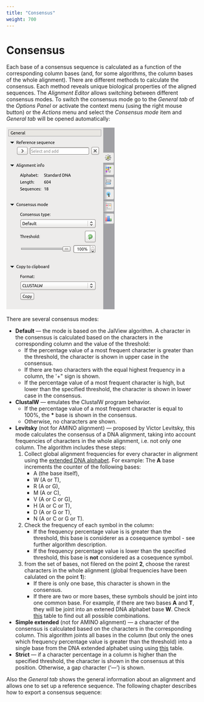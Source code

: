 ```yaml
---
title: "Consensus"
weight: 700
---
```



# Consensus

Each base of a consensus sequence is calculated as a function of the corresponding column bases (and, for some algorithms, the column bases of the whole alignment). There are different methods to calculate the consensus. Each method reveals unique biological properties of the aligned sequences. The _Alignment Editor_ allows switching between different consensus modes. To switch the consensus mode go to the _General tab_ of the _Options Panel_ or activate the context menu (using the right mouse button) or the _Actions_ menu and select the _Consensus mode_ item and _General tab_ will be opened automatically:

![](/images/65929634/65929635.png)

There are several consensus modes:

*   **Default** — the mode is based on the JalView algorithm. A character in the consensus is calculated based on the characters in the corresponding column and the value of the threshold:
    *   If the percentage value of a most frequent character is greater than the threshold, the character is shown in upper case in the consensus.
    *   If there are two characters with the equal highest frequency in a column, the '+" sign is shown.
    *   If the percentage value of a most frequent character is high, but lower than the specified threshold, the character is shown in lower case in the consensus.
*   **ClustalW** — emulates the ClustalW program behavior.
    *   If the percentage value of a most frequent character is equal to 100%, the **\*** base is shown in the consensus.
    *   Otherwise, no characters are shown.
*   **Levitsky** (not for AMINO alignment) — proposed by Victor Levitsky, this mode calculates the consensus of a DNA alignment, taking into account frequencies of characters in the whole alignment, i.e. not only one column. The algorithm includes these steps:
    1.  Collect global alignment frequencies for every character in alignment using the [extended DNA alphabet](https://en.wikipedia.org/wiki/Nucleic_acid_notation). For example:
        The **A** base increments the counter of the following bases:
        *   A (the base itself),
        *   W (A or T),
        *   R (A or G),
        *   M (A or C),
        *   V (A or C or G),
        *   H (A or C or T),
        *   D (A or G or T),
        *   N (A or C or G or T).
    2.  Check the frequency of each symbol in the column:
        *   If the frequency percentage value is is greater than the threshold, this base is considerer as a cosequence symbol - see further algorithm description.
        *   If the frequency percentage value is lower than the specified threshold, this base is **not** considered as a cosequence symbol.
    3.  from the set of bases, not filered on the point **2**, choose the rarest characters in the whole alignment (global frequencies have been calulated on the point **1**):
        *   If there is only one base, this character is shown in the consensus.
        *   If there are two or more bases, these symbols should be joint into one common base. For example, if there are two bases **A** and **T**, they will be joint into an extened DNA alphabet base **W**. Check [this](https://en.wikipedia.org/wiki/Nucleic_acid_notation#IUPAC_notation) table to find out all possible combinations.
*   **Simple extended** (not for AMINO alignment) — a character of the consensus is calculated based on the characters in the corresponding column. This algorithm joints all bases in the column (but only the ones which frequency percentage value is greater than the threshold) into a single base from the DNA extended alphabet using using [this](https://en.wikipedia.org/wiki/Nucleic_acid_notation#IUPAC_notation) table.
*   **Strict** — if a character percentage in a column is higher than the specified threshold, the character is shown in the consensus at this position. Otherwise, a gap character (‘—’)  is shown.

Also the _General tab_ shows the general information about an alignment and allows one to set up a reference sequence. The following chapter describes how to export a consensus sequence:
